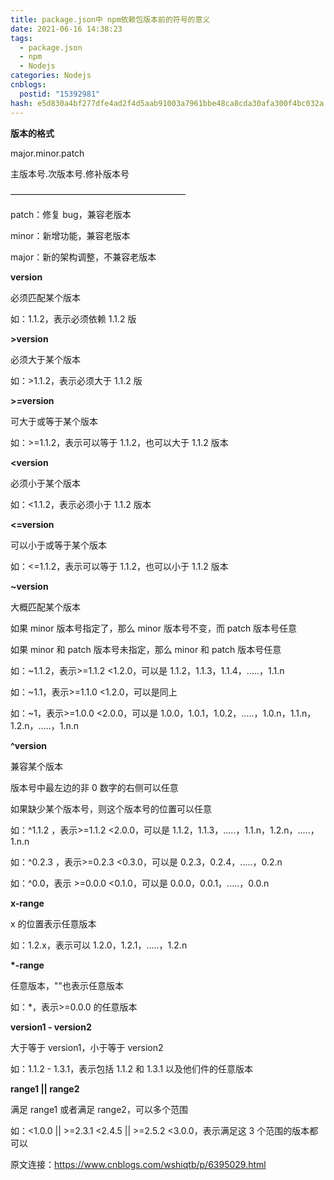 ```yaml
---
title: package.json中 npm依赖包版本前的符号的意义
date: 2021-06-16 14:38:23
tags:
  - package.json
  - npm
  - Nodejs
categories: Nodejs
cnblogs:
  postid: "15392981"
hash: e5d830a4bf277dfe4ad2f4d5aab91003a7961bbe48ca8cda30afa300f4bc032a
---
```


**版本的格式**

major.minor.patch

主版本号.次版本号.修补版本号

————————————————————

patch：修复 bug，兼容老版本

minor：新增功能，兼容老版本

major：新的架构调整，不兼容老版本

**version**

必须匹配某个版本

如：1.1.2，表示必须依赖 1.1.2 版

**>version**

必须大于某个版本

如：>1.1.2，表示必须大于 1.1.2 版

**>=version**

可大于或等于某个版本

如：>=1.1.2，表示可以等于 1.1.2，也可以大于 1.1.2 版本

**<version**

必须小于某个版本

如：<1.1.2，表示必须小于 1.1.2 版本

**<=version**

可以小于或等于某个版本

如：<=1.1.2，表示可以等于 1.1.2，也可以小于 1.1.2 版本

**~version**

大概匹配某个版本

如果 minor 版本号指定了，那么 minor 版本号不变，而 patch 版本号任意

如果 minor 和 patch 版本号未指定，那么 minor 和 patch 版本号任意

如：~1.1.2，表示>=1.1.2 <1.2.0，可以是 1.1.2，1.1.3，1.1.4，.....，1.1.n

如：~1.1，表示>=1.1.0 <1.2.0，可以是同上

如：~1，表示>=1.0.0 <2.0.0，可以是 1.0.0，1.0.1，1.0.2，.....，1.0.n，1.1.n，1.2.n，.....，1.n.n

**^version**

兼容某个版本

版本号中最左边的非 0 数字的右侧可以任意

如果缺少某个版本号，则这个版本号的位置可以任意

如：^1.1.2 ，表示>=1.1.2 <2.0.0，可以是 1.1.2，1.1.3，.....，1.1.n，1.2.n，.....，1.n.n

如：^0.2.3 ，表示>=0.2.3 <0.3.0，可以是 0.2.3，0.2.4，.....，0.2.n

如：^0.0，表示 >=0.0.0 <0.1.0，可以是 0.0.0，0.0.1，.....，0.0.n

**x-range**

x 的位置表示任意版本

如：1.2.x，表示可以 1.2.0，1.2.1，.....，1.2.n

**\*-range**

任意版本，""也表示任意版本

如：\*，表示>=0.0.0 的任意版本

**version1 - version2**

大于等于 version1，小于等于 version2

如：1.1.2 - 1.3.1，表示包括 1.1.2 和 1.3.1 以及他们件的任意版本

**range1 || range2**

满足 range1 或者满足 range2，可以多个范围

如：<1.0.0 || >=2.3.1 <2.4.5 || >=2.5.2 <3.0.0，表示满足这 3 个范围的版本都可以

原文连接：https://www.cnblogs.com/wshiqtb/p/6395029.html

